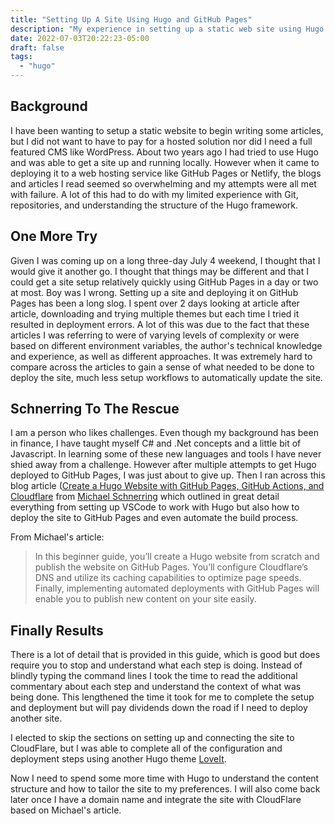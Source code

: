 ```yaml
---
title: "Setting Up A Site Using Hugo and GitHub Pages"
description: "My experience in setting up a static web site using Hugo and GitHub Pages"
date: 2022-07-03T20:22:23-05:00
draft: false
tags:
  - "hugo"
---
```


## Background
I have been wanting to setup a static website to begin writing some articles, but I did not want to have to pay for a hosted solution nor did I need a full featured CMS like WordPress. About two years ago I had tried to use Hugo and was able to get a site up and running locally. However when it came to deploying it to a web hosting service like GitHub Pages or Netlify, the blogs and articles I read seemed so overwhelming and my attempts were all met with failure. A lot of this had to do with my limited experience with Git, repositories, and understanding the structure of the Hugo framework.


## One More Try
Given I was coming up on a long three-day July 4 weekend, I thought that I would give it another go. I thought that things may be different and that I could get a site setup relatively quickly using GitHub Pages in a day or two at most. Boy was I wrong. Setting up a site and deploying it on GitHub Pages has been a long slog. I spent over 2 days looking at article after article, downloading and trying multiple themes but each time I tried it resulted in deployment errors. A lot of this was due to the fact that these articles I was referring to were of varying levels of complexity or were based on different environment variables, the author's technical knowledge and experience, as well as different approaches. It was extremely hard to compare across the articles to gain a sense of what needed to be done to deploy the site, much less setup workflows to automatically update the site.

## Schnerring To The Rescue
I am a person who likes challenges. Even though my background has been in finance, I have taught myself C# and .Net concepts and a little bit of Javascript. In learning some of these new languages and tools I have never shied away from a challenge. However after multiple attempts to get Hugo deployed to GitHub Pages, I was just about to give up. Then I ran across this blog article ([Create a Hugo Website with GitHub Pages, GitHub Actions, and Cloudflare](https://schnerring.net/blog/create-a-hugo-website-with-github-pages-github-actions-and-cloudflare/) from [Michael Schnerring](https://twitter.com/schnerringo) which outlined in great detail everything from setting up VSCode to work with Hugo but also how to deploy the site to GitHub Pages and even automate the build process. 

From Michael's article:

> In this beginner guide, you’ll create a Hugo website from scratch and publish the website on GitHub Pages. You’ll configure Cloudflare’s DNS and utilize its caching capabilities to optimize page speeds. Finally, implementing automated deployments with GitHub Pages will enable you to publish new content on your site easily.

## Finally Results
There is a lot of detail that is provided in this guide, which is good but does require you to stop and understand what each step is doing. Instead of blindly typing the command lines I took the time to read the additional commentary about each step and understand the context of what was being done. This lengthened the time it took for me to complete the setup and deployment but will pay dividends down the road if I need to deploy another site.

I elected to skip the sections on setting up and connecting the site to CloudFlare, but I was able to complete all of the configuration and deployment steps using another Hugo theme [LoveIt](https://github.com/dillonzq/LoveIt). 

Now I need to spend some more time with Hugo to understand the content structure and how to tailor the site to my preferences. I will also come back later once I have a domain name and integrate the site with CloudFlare based on Michael's article.

